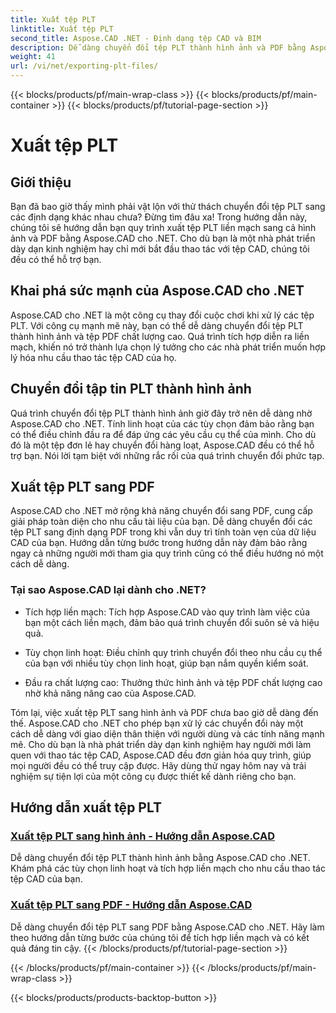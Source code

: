 ```yaml
---
title: Xuất tệp PLT
linktitle: Xuất tệp PLT
second_title: Aspose.CAD .NET - Định dạng tệp CAD và BIM
description: Dễ dàng chuyển đổi tệp PLT thành hình ảnh và PDF bằng Aspose.CAD cho .NET. Khám phá sự tích hợp liền mạch và các tùy chọn linh hoạt để thao tác với tệp CAD.
weight: 41
url: /vi/net/exporting-plt-files/
---
```


{{< blocks/products/pf/main-wrap-class >}}
{{< blocks/products/pf/main-container >}}
{{< blocks/products/pf/tutorial-page-section >}}

# Xuất tệp PLT


## Giới thiệu

Bạn đã bao giờ thấy mình phải vật lộn với thử thách chuyển đổi tệp PLT sang các định dạng khác nhau chưa? Đừng tìm đâu xa! Trong hướng dẫn này, chúng tôi sẽ hướng dẫn bạn quy trình xuất tệp PLT liền mạch sang cả hình ảnh và PDF bằng Aspose.CAD cho .NET. Cho dù bạn là một nhà phát triển dày dạn kinh nghiệm hay chỉ mới bắt đầu thao tác với tệp CAD, chúng tôi đều có thể hỗ trợ bạn.

## Khai phá sức mạnh của Aspose.CAD cho .NET

Aspose.CAD cho .NET là một công cụ thay đổi cuộc chơi khi xử lý các tệp PLT. Với công cụ mạnh mẽ này, bạn có thể dễ dàng chuyển đổi tệp PLT thành hình ảnh và tệp PDF chất lượng cao. Quá trình tích hợp diễn ra liền mạch, khiến nó trở thành lựa chọn lý tưởng cho các nhà phát triển muốn hợp lý hóa nhu cầu thao tác tệp CAD của họ.

## Chuyển đổi tập tin PLT thành hình ảnh

Quá trình chuyển đổi tệp PLT thành hình ảnh giờ đây trở nên dễ dàng nhờ Aspose.CAD cho .NET. Tính linh hoạt của các tùy chọn đảm bảo rằng bạn có thể điều chỉnh đầu ra để đáp ứng các yêu cầu cụ thể của mình. Cho dù đó là một tệp đơn lẻ hay chuyển đổi hàng loạt, Aspose.CAD đều có thể hỗ trợ bạn. Nói lời tạm biệt với những rắc rối của quá trình chuyển đổi phức tạp.

## Xuất tệp PLT sang PDF

Aspose.CAD cho .NET mở rộng khả năng chuyển đổi sang PDF, cung cấp giải pháp toàn diện cho nhu cầu tài liệu của bạn. Dễ dàng chuyển đổi các tệp PLT sang định dạng PDF trong khi vẫn duy trì tính toàn vẹn của dữ liệu CAD của bạn. Hướng dẫn từng bước trong hướng dẫn này đảm bảo rằng ngay cả những người mới tham gia quy trình cũng có thể điều hướng nó một cách dễ dàng.

### Tại sao Aspose.CAD lại dành cho .NET?

- Tích hợp liền mạch: Tích hợp Aspose.CAD vào quy trình làm việc của bạn một cách liền mạch, đảm bảo quá trình chuyển đổi suôn sẻ và hiệu quả.
  
- Tùy chọn linh hoạt: Điều chỉnh quy trình chuyển đổi theo nhu cầu cụ thể của bạn với nhiều tùy chọn linh hoạt, giúp bạn nắm quyền kiểm soát.

- Đầu ra chất lượng cao: Thưởng thức hình ảnh và tệp PDF chất lượng cao nhờ khả năng nâng cao của Aspose.CAD.

Tóm lại, việc xuất tệp PLT sang hình ảnh và PDF chưa bao giờ dễ dàng đến thế. Aspose.CAD cho .NET cho phép bạn xử lý các chuyển đổi này một cách dễ dàng với giao diện thân thiện với người dùng và các tính năng mạnh mẽ. Cho dù bạn là nhà phát triển dày dạn kinh nghiệm hay người mới làm quen với thao tác tệp CAD, Aspose.CAD đều đơn giản hóa quy trình, giúp mọi người đều có thể truy cập được. Hãy dùng thử ngay hôm nay và trải nghiệm sự tiện lợi của một công cụ được thiết kế dành riêng cho bạn.
## Hướng dẫn xuất tệp PLT
### [Xuất tệp PLT sang hình ảnh - Hướng dẫn Aspose.CAD](./exporting-plt-files-to-image/)
Dễ dàng chuyển đổi tệp PLT thành hình ảnh bằng Aspose.CAD cho .NET. Khám phá các tùy chọn linh hoạt và tích hợp liền mạch cho nhu cầu thao tác tệp CAD của bạn.
### [Xuất tệp PLT sang PDF - Hướng dẫn Aspose.CAD](./exporting-plt-files-to-pdf/)
Dễ dàng chuyển đổi tệp PLT sang PDF bằng Aspose.CAD cho .NET. Hãy làm theo hướng dẫn từng bước của chúng tôi để tích hợp liền mạch và có kết quả đáng tin cậy.
{{< /blocks/products/pf/tutorial-page-section >}}

{{< /blocks/products/pf/main-container >}}
{{< /blocks/products/pf/main-wrap-class >}}

{{< blocks/products/products-backtop-button >}}
